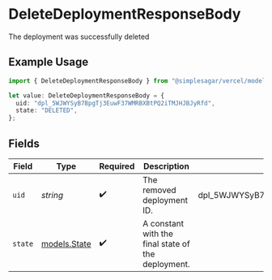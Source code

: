 # DeleteDeploymentResponseBody

The deployment was successfully deleted

## Example Usage

```typescript
import { DeleteDeploymentResponseBody } from "@simplesagar/vercel/models/deletedeploymentop.js";

let value: DeleteDeploymentResponseBody = {
  uid: "dpl_5WJWYSyB7BpgTj3EuwF37WMRBXBtPQ2iTMJHJBJyRfd",
  state: "DELETED",
};
```

## Fields

| Field                                              | Type                                               | Required                                           | Description                                        | Example                                            |
| -------------------------------------------------- | -------------------------------------------------- | -------------------------------------------------- | -------------------------------------------------- | -------------------------------------------------- |
| `uid`                                              | *string*                                           | :heavy_check_mark:                                 | The removed deployment ID.                         | dpl_5WJWYSyB7BpgTj3EuwF37WMRBXBtPQ2iTMJHJBJyRfd    |
| `state`                                            | [models.State](../models/state.md)                 | :heavy_check_mark:                                 | A constant with the final state of the deployment. |                                                    |